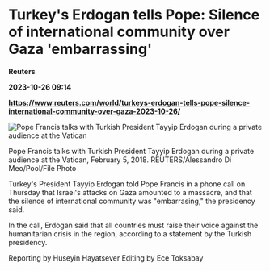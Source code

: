 # Turkey's Erdogan tells Pope: Silence of international community over Gaza 'embarrassing'
**Reuters**

**2023-10-26 09:14**

**https://www.reuters.com/world/turkeys-erdogan-tells-pope-silence-international-community-over-gaza-2023-10-26/**

![Pope Francis talks with Turkish President Tayyip Erdogan during a private audience at the Vatican](https://www.reuters.com/resizer/kBJfY7pdtgHXRp_zCtkIAmc3bc0=/1920x0/filters:quality(80)/cloudfront-us-east-2.images.arcpublishing.com/reuters/HQLJI5B4D5OAVAPPXGSIPIDRSE.jpg)

Pope Francis talks with Turkish President Tayyip Erdogan during a private audience at the Vatican, February 5, 2018. REUTERS/Alessandro Di Meo/Pool/File Photo

Turkey's President Tayyip Erdogan told Pope Francis in a phone call on Thursday that Israel's attacks on Gaza amounted to a massacre, and that the silence of international community was "embarrasing," the presidency said.

In the call, Erdogan said that all countries must raise their voice against the humanitarian crisis in the region, according to a statement by the Turkish presidency.

Reporting by Huseyin Hayatsever Editing by Ece Toksabay